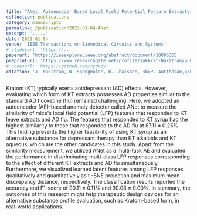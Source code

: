 ```yaml
---
title: "ANet: Autoencoder-Based Local Field Potential Feature Extractor for Evaluating an Antidepressant Effect in Mice After Administering Kratom Leaf Extracts"
collection: publications
category: manuscripts
permalink: /publication/2023-01-04-ANet
excerpt: '.....'
date: 2023-01-04
venue: 'IEEE Transactions on Biomedical Circuits and Systems'
# slidesurl: 'https://...'
paperurl: 'https://ieeexplore.ieee.org/abstract/document/10006365'
preprinturl: 'https://www.researchgate.net/profile/Jakkrit-Nukitram/publication/366894216_ANet_Autoencoder-Based_Local_Field_Potential_Feature_Extractor_for_Evaluating_an_Antidepressant_Effect_in_Mice_After_Administering_Kratom_Leaf_Extracts/links/642694b092cfd54f84420241/ANet-Autoencoder-Based-Local-Field-Potential-Feature-Extractor-for-Evaluating-an-Antidepressant-Effect-in-Mice-After-Administering-Kratom-Leaf-Extracts.pdf?_tp=eyJjb250ZXh0Ijp7ImZpcnN0UGFnZSI6InByb2ZpbGUiLCJwYWdlIjoicHVibGljYXRpb24iLCJwcmV2aW91c1BhZ2UiOiJwcm9maWxlIn19'
# codesurl: 'https://github.com/xydxdy'
citation: 'J. Nukitram, W. Saengmolee, R. Chaisaen, <b>P. Autthasan,</b> N. Sengnon, J. Wungsintaweekul, D. Cheaha, E. Kumarnsit, T. Sudhawiyangkul, and T. Wilaiprasitporn, &quot;<b>An Effect of Limb Position in Motor Imagery Training Paradigm in Immersive Virtual Environment</b>&quot; in <i>IEEE Transactions on Biomedical Circuits and Systems,</i> vol. 17, no. 1, pp. 67-76, Feb. 2023.'
---
```

Kratom (KT) typically exerts antidepressant (AD) effects. However, evaluating which form of KT extracts possesses AD properties similar to the standard AD fluoxetine (flu) remained challenging. Here, we adopted an autoencoder (AE)-based anomaly detector called ANet to measure the similarity of mice's local field potential (LFP) features that responded to KT leave extracts and AD flu. The features that responded to KT syrup had the highest similarity to those that responded to the AD flu at 87.11 ± 0.25%. This finding presents the higher feasibility of using KT syrup as an alternative substance for depressant therapy than KT alkaloids and KT aqueous, which are the other candidates in this study. Apart from the similarity measurement, we utilized ANet as a multi-task AE and evaluated the performance in discriminating multi-class LFP responses corresponding to the effect of different KT extracts and AD flu simultaneously. Furthermore, we visualized learned latent features among LFP responses qualitatively and quantitatively as t -SNE projection and maximum mean discrepancy distance, respectively. The classification results reported the accuracy and F1-score of 90.11 ± 0.11% and 90.08 ± 0.00%. In summary, the outcomes of this research might help therapeutic design devices for an alternative substance profile evaluation, such as Kratom-based form, in real-world applications.
